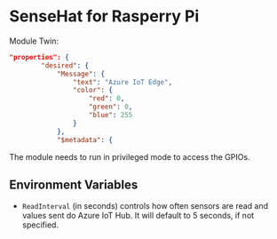 # SenseHat for Rasperry Pi
Module Twin:
```json
"properties": {
		"desired": {
			"Message": {
				"text": "Azure IoT Edge",
				"color": {
					"red": 0,
					"green": 0,
					"blue": 255
				}
			},
			"$metadata": {
```

The module needs to run in privileged mode to access the GPIOs.

## Environment Variables
- ```ReadInterval``` (in seconds) controls how often sensors are read and values sent do Azure IoT Hub. It will default to 5 seconds, if not specified.